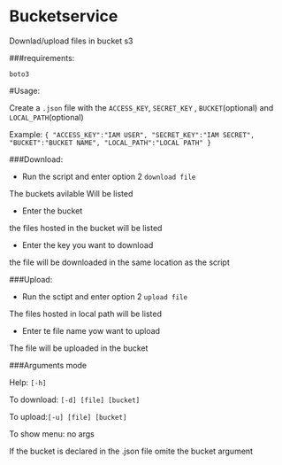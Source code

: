 # Bucketservice
Downlad/upload files in bucket s3

###requirements:

`boto3`

#Usage:



Create a `.json` file with the `ACCESS_KEY`, `SECRET_KEY` , `BUCKET`(optional) and `LOCAL_PATH`(optional)

Example:
``{
"ACCESS_KEY":"IAM USER",
"SECRET_KEY":"IAM SECRET",
"BUCKET":"BUCKET NAME",
"LOCAL_PATH":"LOCAL PATH"
}``
 
###Download:

- Run the script and enter option 2 `download file`

The buckets avilable Will be listed

- Enter the bucket

the files hosted in the bucket will be listed

- Enter the key you want to download

the file will be downloaded in the same location as the script

###Upload:

- Run the sctipt and enter option 2 `upload file`

The files hosted in local path will be listed

- Enter te file name yow want to upload

The file will be uploaded in the bucket 

###Arguments mode 

Help: `[-h]`

To download: `[-d] [file] [bucket]`

To upload:`[-u] [file] [bucket]`

To show menu: no args

If the bucket is declared in the .json file omite the bucket argument
